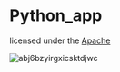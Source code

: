 # Python_app
licensed under the [ Apache](LICENSE)



![abj6bzyirgxicsktdjwc](https://user-images.githubusercontent.com/43515816/87422153-c02c2780-c5f5-11ea-9336-a96419a6d965.jpg)
